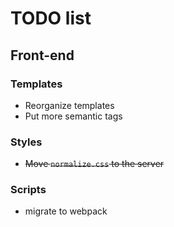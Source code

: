 # TODO list

## Front-end

### Templates
  - Reorganize templates
  - Put more semantic tags

### Styles
  - <del>Move `normalize.css` to the server</del>

### Scripts
  - migrate to webpack


